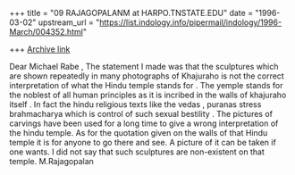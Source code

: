 +++
title = "09 RAJAGOPALANM at HARPO.TNSTATE.EDU"
date = "1996-03-02"
upstream_url = "https://list.indology.info/pipermail/indology/1996-March/004352.html"

+++
[Archive link](https://list.indology.info/pipermail/indology/1996-March/004352.html)

Dear Michael Rabe ,
	The statement I made was that the sculptures which are shown
repeatedly in many photographs of Khajuraho is not the correct 
interpretation of what the Hindu temple stands for . The yemple stands for 
the noblest of all human principles as it is incribed in the walls of khajuraho itself .
	In fact the hindu religious texts like the vedas , puranas 
stress brahmacharya which is control of such sexual bestility .
	The pictures of carvings have been used for a long time to give
a wrong interpretation of the hindu temple.
	As for the quotation given  on the walls of that Hindu temple it is 
for anyone to go there and see. A picture of it can be taken if one
wants.  I did not say that such sculptures are non-existent on that temple.
M.Rajagopalan




